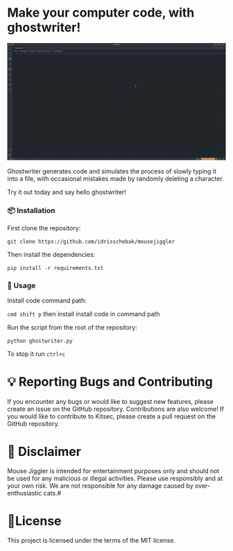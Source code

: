 
# Make your computer code, with ghostwriter!

[![Demo Video](https://raw.githubusercontent.com/idrisschebak/ghostwriter/main/assets/demo.gif)](https://raw.githubusercontent.com/idrisschebak/ghostwriter/main/assets/demo.gif)

Ghostwriter generates code and simulates the process of slowly typing it into a file, with occasional mistakes made by randomly deleting a character.

Try it out today and say hello ghostwriter!

### 📦 Installation 

First clone the repository:

```
git clone https://github.com/idrisschebak/mousejiggler
```

Then install the dependencies:

```
pip install -r requirements.txt
```

### 📝 Usage

Install code command path:

`cmd shift p` then install install code in command path

Run the script from the root of the repository:

```
python ghostwriter.py
```

To stop it run ```ctrl+c```

# 💡 Reporting Bugs and Contributing

If you encounter any bugs or would like to suggest new features, please create an issue on the GitHub repository. Contributions are also welcome! If you would like to contribute to Kitsec, please create a pull request on the GitHub repository.

# 🚨 Disclaimer

Mouse Jiggler is intended for entertainment purposes only and should not be used for any malicious or illegal activities. Please use responsibly and at your own risk. We are not responsible for any damage caused by over-enthusiastic cats.# 

# 🔖License

This project is licensed under the terms of the MIT license.